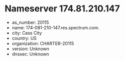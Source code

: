 # Nameserver 174.81.210.147

* as_number: 20115
* name: 174-081-210-147.res.spectrum.com.
* city: Cass City
* country: US
* organization: CHARTER-20115
* version: Unknown
* dnssec: Unknown
